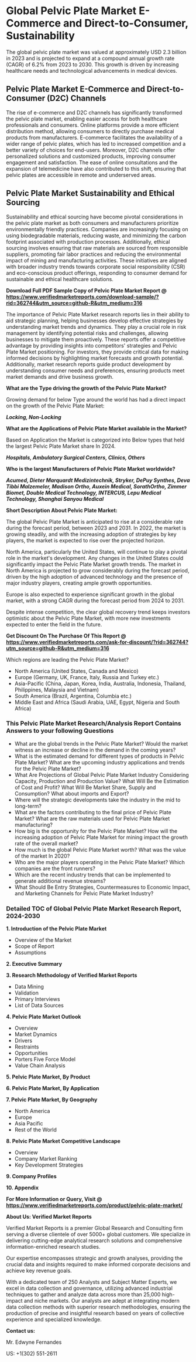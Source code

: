 <h1>Global Pelvic Plate Market E-Commerce and Direct-to-Consumer, Sustainability</h1><p class=""><p>The global pelvic plate market was valued at approximately USD 2.3 billion in 2023 and is projected to expand at a compound annual growth rate (CAGR) of 6.2% from 2023 to 2030. This growth is driven by increasing healthcare needs and technological advancements in medical devices.</p><h2>Pelvic Plate Market E-Commerce and Direct-to-Consumer (D2C) Channels</h2><p>The rise of e-commerce and D2C channels has significantly transformed the pelvic plate market, enabling easier access for both healthcare professionals and consumers. Online platforms provide a more efficient distribution method, allowing consumers to directly purchase medical products from manufacturers. E-commerce facilitates the availability of a wider range of pelvic plates, which has led to increased competition and a better variety of choices for end-users. Moreover, D2C channels offer personalized solutions and customized products, improving consumer engagement and satisfaction. The ease of online consultations and the expansion of telemedicine have also contributed to this shift, ensuring that pelvic plates are accessible in remote and underserved areas.</p><h2>Pelvic Plate Market Sustainability and Ethical Sourcing</h2><p>Sustainability and ethical sourcing have become pivotal considerations in the pelvic plate market as both consumers and manufacturers prioritize environmentally friendly practices. Companies are increasingly focusing on using biodegradable materials, reducing waste, and minimizing the carbon footprint associated with production processes. Additionally, ethical sourcing involves ensuring that raw materials are sourced from responsible suppliers, promoting fair labor practices and reducing the environmental impact of mining and manufacturing activities. These initiatives are aligned with broader industry trends towards corporate social responsibility (CSR) and eco-conscious product offerings, responding to consumer demand for sustainable and ethical healthcare solutions.</p></p><p class=""><strong>Download Full PDF Sample Copy of Pelvic Plate Market Report @ <a href="https://www.verifiedmarketreports.com/download-sample/?rid=362744&utm_source=github-R&utm_medium=316" target="_blank">https://www.verifiedmarketreports.com/download-sample/?rid=362744&utm_source=github-R&utm_medium=316</a></strong></p><p>The importance of&nbsp;Pelvic Plate Market research reports lies in their ability to aid strategic planning, helping businesses develop effective strategies by understanding market trends and dynamics. They play a crucial role in risk management by identifying potential risks and challenges, allowing businesses to mitigate them proactively. These reports offer a competitive advantage by providing insights into competitors' strategies and Pelvic Plate Market positioning. For investors, they provide critical data for making informed decisions by highlighting market forecasts and growth potential. Additionally, market research reports guide product development by understanding consumer needs and preferences, ensuring products meet market demands and drive business growth.</p><p><strong>What are the&nbsp;Type driving the growth of the Pelvic Plate Market?</strong></p><p id="" class="">Growing demand for below Type around the world has had a direct impact on the growth of the Pelvic Plate Market:</p><p class=""><em><strong>Locking, Non-Locking</strong></em></p><p class=""><strong>What are the&nbsp;Applications&nbsp;of Pelvic Plate Market available in the Market?</strong></p><p id="" class="">Based on Application the Market is categorized into Below types that held the largest Pelvic Plate Market share In 2024.</p><p class=""><em><strong>Hospitals, Ambulatory Surgical Centers, Clinics, Others</strong></em></p><p class=""><strong>Who is the largest Manufacturers of Pelvic Plate Market worldwide?</strong></p><p><em><strong>Acumed, Dieter Marquardt Medizintechnik, Stryker, DePuy Synthes, Deva Tibbi Malzemeler, Madison Ortho, Auxein Medical, SorathOrtho, Zimmer Biomet, Double Medical Technology, INTERCUS, Lepu Medical Technology, Shanghai Sanyou Medical</strong></em></p><p id="" class=""><strong>Short Description About Pelvic Plate Market:</strong></p><p>The global Pelvic Plate Market is anticipated to rise at a considerable rate during the forecast period, between 2023 and 2031. In 2022, the market is growing steadily, and with the increasing adoption of strategies by key players, the market is expected to rise over the projected horizon.</p><p>North America, particularly the United States, will continue to play a pivotal role in the market's development. Any changes in the United States could significantly impact the Pelvic Plate Market growth trends. The market in North America is projected to grow considerably during the forecast period, driven by the high adoption of advanced technology and the presence of major industry players, creating ample growth opportunities.</p><p>Europe is also expected to experience significant growth in the global market, with a strong CAGR during the forecast period from 2024 to 2031.</p><p>Despite intense competition, the clear global recovery trend keeps investors optimistic about the Pelvic Plate Market, with more new investments expected to enter the field in the future.</p><p id="" class=""><strong>Get Discount On The Purchase Of This Report @ <a href="https://www.verifiedmarketreports.com/ask-for-discount/?rid=362744?utm_source=github-R&utm_medium=316" target="_blank">https://www.verifiedmarketreports.com/ask-for-discount/?rid=362744?utm_source=github-R&utm_medium=316</a></strong></p><p class="">Which regions are leading the Pelvic Plate Market?</p><ul><li>North America (United States, Canada and Mexico)</li><li>Europe (Germany, UK, France, Italy, Russia and Turkey etc.)</li><li>Asia-Pacific (China, Japan, Korea, India, Australia, Indonesia, Thailand, Philippines, Malaysia and Vietnam)</li><li>South America (Brazil, Argentina, Columbia etc.)</li><li>Middle East and Africa (Saudi Arabia, UAE, Egypt, Nigeria and South Africa)</li></ul><h3 id="" class="">This Pelvic Plate Market Research/Analysis Report Contains Answers to your following Questions</h3><ul><li>What are the global trends in the Pelvic Plate Market? Would the market witness an increase or decline in the demand in the coming years?</li><li>What is the estimated demand for different types of products in Pelvic Plate Market? What are the upcoming industry applications and trends for the Pelvic Plate Market?</li><li>What Are Projections of Global Pelvic Plate Market Industry Considering Capacity, Production and Production Value? What Will Be the Estimation of Cost and Profit? What Will Be Market Share, Supply and Consumption? What about imports and Export?</li><li>Where will the strategic developments take the industry in the mid to long-term?</li><li>What are the factors contributing to the final price of Pelvic Plate Market? What are the raw materials used for Pelvic Plate Market manufacturing?</li><li>How big is the opportunity for the Pelvic Plate Market? How will the increasing adoption of Pelvic Plate Market for mining impact the growth rate of the overall market?</li><li>How much is the global Pelvic Plate Market worth? What was the value of the market In 2020?</li><li>Who are the major players operating in the Pelvic Plate Market? Which companies are the front runners?</li><li>Which are the recent industry trends that can be implemented to generate additional revenue streams?</li><li>What Should Be Entry Strategies, Countermeasures to Economic Impact, and Marketing Channels for Pelvic Plate Market Industry?</li></ul><h3 id="" class="">Detailed TOC of Global Pelvic Plate Market Research Report, 2024-2030</h3><p id="" class=""><strong>1. Introduction of the Pelvic Plate Market</strong></p><ul><li>Overview of the Market</li><li>Scope of Report</li><li>Assumptions</li></ul><p id="" class=""><strong>2. Executive Summary</strong></p><p id="" class=""><strong>3. Research Methodology of Verified Market Reports</strong></p><ul><li>Data Mining</li><li>Validation</li><li>Primary Interviews</li><li>List of Data Sources</li></ul><p id="" class=""><strong>4. Pelvic Plate Market Outlook</strong></p><ul><li>Overview</li><li>Market Dynamics</li><li>Drivers</li><li>Restraints</li><li>Opportunities</li><li>Porters Five Force Model</li><li>Value Chain Analysis</li></ul><p id="" class=""><strong>5. Pelvic Plate Market, By Product</strong></p><p id="" class=""><strong>6. Pelvic Plate Market, By Application</strong></p><p id="" class=""><strong>7. Pelvic Plate Market, By Geography</strong></p><ul><li>North America</li><li>Europe</li><li>Asia Pacific</li><li>Rest of the World</li></ul><p id="" class=""><strong>8. Pelvic Plate Market Competitive Landscape</strong></p><ul><li>Overview</li><li>Company Market Ranking</li><li>Key Development Strategies</li></ul><p id="" class=""><strong>9. Company Profiles</strong></p><p id="" class=""><strong>10. Appendix</strong></p><p id="" class=""><strong>For More Information or Query, Visit @ <a href="https://www.verifiedmarketreports.com/product/pelvic-plate-market/" target="_blank">https://www.verifiedmarketreports.com/product/pelvic-plate-market/</a></strong></p><p id="" class=""><strong>About Us: Verified Market Reports</strong></p><p id="" class="">Verified Market Reports is a premier Global Research and Consulting firm serving a diverse clientele of over 5000+ global customers. We specialize in delivering cutting-edge analytical research solutions and comprehensive information-enriched research studies.</p><p id="" class="">Our expertise encompasses strategic and growth analyses, providing the crucial data and insights required to make informed corporate decisions and achieve key revenue goals.</p><p id="" class="">With a dedicated team of 250 Analysts and Subject Matter Experts, we excel in data collection and governance, utilizing advanced industrial techniques to gather and analyze data across more than 25,000 high-impact and niche markets. Our analysts are adept at integrating modern data collection methods with superior research methodologies, ensuring the production of precise and insightful research based on years of collective experience and specialized knowledge.</p><p id="" class=""><strong>Contact us:</strong></p><p id="" class="">Mr. Edwyne Fernandes</p><p id="" class="">US: +1(302) 551-2611</p>